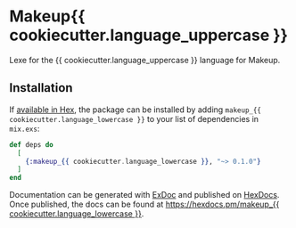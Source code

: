 # Makeup{{ cookiecutter.language_uppercase }}

Lexe for the {{ cookiecutter.language_uppercase }} language for Makeup.

## Installation

If [available in Hex](https://hex.pm/docs/publish), the package can be installed
by adding `makeup_{{ cookiecutter.language_lowercase }}` to your list of dependencies in `mix.exs`:

```elixir
def deps do
  [
    {:makeup_{{ cookiecutter.language_lowercase }}, "~> 0.1.0"}
  ]
end
```

Documentation can be generated with [ExDoc](https://github.com/elixir-lang/ex_doc)
and published on [HexDocs](https://hexdocs.pm). Once published, the docs can
be found at [https://hexdocs.pm/makeup_{{ cookiecutter.language_lowercase }}](https://hexdocs.pm/makeup_lexer).


